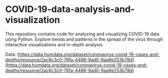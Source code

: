 # COVID-19-data-analysis-and-visualization
This repository contains code for analyzing and visualizing COVID-19 data using Python. Explore trends and patterns in the spread of the virus through interactive visualizations and in-depth analysis.

Data: [https://data.humdata.org/dataset/coronavirus-covid-19-cases-and-deaths/resource/2ac6c3c0-76fa-4486-9ad0-9aa9e253b78d](https://data.humdata.org/dataset/coronavirus-covid-19-cases-and-deaths/resource/2ac6c3c0-76fa-4486-9ad0-9aa9e253b78d)

